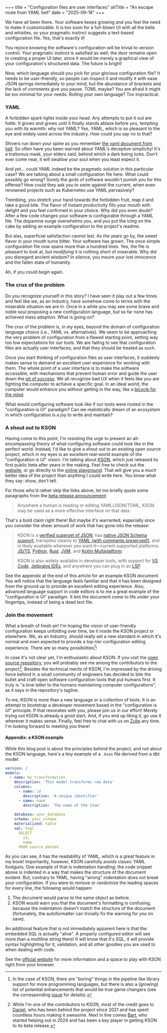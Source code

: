 +++
title = "Configuration files are user interfaces"
altTitle = "An escape route from YAML hell"
date = "2025-09-18"
+++

We have all been there. Your software keeps growing and you feel the need to make it customizable. It is too soon for a full-blown UI with all the bells and whistles, so your pragmatic instinct suggests a text-based configuration file. Yes, that's exactly it!

You rejoice knowing the software's configuration will be trivial to version control. Your pragmatic instinct is satisfied as well; the door remains open to creating a proper UI later, since it would be merely a graphical view of your configuration's structured data. The future is bright!

Now, which language should you pick for your glorious configuration file? It needs to be user-friendly, so people can inspect it and modify it with ease. JSON springs immediately to your mind, but the abundance of brackets and the lack of comments give you pause. TOML maybe? You are afraid it might be too minimal for your needs. Rolling your own language? Too impractical.

### YAML

A forbidden spark lights inside your head. Any attempts to put it out are futile. It grows and grows until it finally stands ablaze before you, tempting you with its warmth: why not YAML? Yes, YAML, which is so pleasant to the eye and widely used across the industry. How could you say no to that?

Shivers run down your spine as you remember [the yaml document from hell](https://ruudvanasseldonk.com/2023/01/11/the-yaml-document-from-hell). So often have you been warned about YAML's deceptive simplicity! It's a traitorous mask, your elders said, behind which a dark being lurks. Don't ever come near, it will swallow your soul when you least expect it.

And yet... could YAML indeed be the pragmatic solution in this particular case? We are talking about a small configuration file here. What could possibly go wrong? Surely the gods of software wouldn't punish you for this offense? How could they ask you to swim against the current, when even renowned projects such as Kubernetes use YAML pervasively?

Trembling, you stretch your hand towards the forbidden fruit, reap it and take a good bite. The flavor of instant productivity fills your mouth with delight and you feel confirmed in your choice. Why did you even doubt? After a few code changes your software is configurable through a YAML file. The dopamine surge overwhelms you, and you put the icing on the cake by adding an example configuration to the project's readme.

But alas, superficial satisfaction cannot last. As the years go by, the sweet flavor in your mouth turns bitter. Your software has grown. The once simple configuration file now spans more than a hundred lines. Yes, the file is pleasant to _look_ at, but _modifying_ it is nothing short of miserable. Why did you disregard ancient wisdom? In silence, you mourn your lost innocence and the fallen state of humanity.

Ah, if you could begin again.

### The crux of the problem

Do you recognize yourself in this story? I have seen it play out a few times and feel like we, as an industry, have somehow come to terms with the miserable situation we are in. Once in a while you may see some brave and noble soul proposing a new configuration language, but so far none has achieved mass adoption. What is going on?

The crux of the problem is, in my eyes, beyond the domain of configuration language choice (i.e., YAML vs. alternatives). We seem to be approaching the very problem of configuration from a flawed starting point, setting way too low expectations for our tools. We are failing to see that configuration files are actually user interfaces, and that they should be treated as such.

Once you start thinking of configuration files as user interfaces, it suddenly makes sense to demand an excellent user experience for working with them. The whole point of a user interface is to make the software accessible, with mechanisms that prevent human error and guide the user down the [pit of success](https://blog.codinghorror.com/falling-into-the-pit-of-success/). We all recognize bad UX when it feels like you are fighting the computer to achieve a specific goal. In an ideal world, the computer would enhance you without getting in the way, like a [bicycle for the mind](https://www.pixelandtimber.com/bcl-journal/2019/7/11/bicycle-for-the-mind).

What would configuring software look like if our tools were rooted in the "configuration is UI" paradigm? Can we realistically dream of an ecosystem in which configuration is a joy to write and maintain?

### A shout out to KSON

Having come to this point, I'm resisting the urge to present an all-encompassing theory of what configuring software could look like in the perfect world. Instead, I'd like to give a shout out to an existing open source project, which in my eyes is an excellent real-world example of the "configuration is UI" vision. I'm talking about [KSON](https://kson.org), which just released its first public beta after years in the making. Feel free to check out the [website](https://kson.org), or go directly to the [online playground](https://kson.org/playground/). That will give you a *much* better idea of the project than anything I could write here. You know what they say: show, don't tell.

For those who'd rather skip the links above, let me briefly quote some paragraphs from the [beta release announcement](https://kson.org/docs/blog/2025/09/17/introducing-kson/):

> Anywhere a human is reading or editing YAML/JSON/TOML, KSON may be used as a more effective interface on that data.

That's a bold claim right there! But maybe it's warranted, especially once you consider the sheer amount of work that has gone into the release:

> KSON is a [verified superset of JSON](https://github.com/kson-org/kson/pull/72), has [native JSON Schema support](https://github.com/kson-org/kson/pull/186), transpiles cleanly to [YAML (with comments preserved!)](https://github.com/kson-org/kson/pull/80), and is likely available wherever you want it—current supported platforms: [JS/TS](https://www.npmjs.com/package/@kson_org/kson), [Python](https://pypi.org/project/kson-lang/), [Rust](https://crates.io/crates/kson-rs), [JVM](https://central.sonatype.com/artifact/org.kson/kson-jvm), and [Kotlin Multiplatform](https://central.sonatype.com/artifact/org.kson/kson).
>
> KSON is also widely available in developer tools, with support for [VS Code](https://marketplace.visualstudio.com/items?itemName=kson.kson), [Jetbrains IDEs](https://plugins.jetbrains.com/plugin/28510-kson-language), and anywhere you can plug in an [LSP](https://github.com/kson-org/kson/blob/main/tooling/language-server-protocol/README.md).

See the appendix at the end of this article for an example KSON document. You will notice that the language feels familiar and that it has been designed from the ground up to provide an excellent editing experience. Also, advanced language support in code editors is to me a great example of the "configuration is UI" paradigm. It lets the document come to life under your fingertips, instead of being a dead text file.

### Join the movement

What a breath of fresh air! I'm hoping the vision of user-friendly configuration keeps unfolding over time, be it inside the KSON project or elsewhere. We, as an industry, should really set a new standard in which it's normal and even expected to provide a top-tier configuration editing experience. There are so many possibilities[^1]!

In case it's not clear yet, I'm enthusiastic about KSON. If you visit the [open source repository](https://github.com/kson-org/kson/), you will probably see me among the contributors to the project[^2]. Besides the technical merits of KSON, I'm impressed by the driving force behind it: a small community of engineers has decided to bite the bullet and craft open software configuration tools that put humans first. It truly is "a love letter to the humans maintaining computer configurations", as it says in the repository's tagline.

To me, KSON is more than a new language or a collection of tools. It is an attempt to bootstrap a developer movement based in the "configuration is UI" principle. If that resonates with you, please join us in our effort! Merely trying out KSON is already a good start. And, if you end up liking it, go use it wherever it makes sense. Finally, feel free to chat with us on [Zulip](https://kson-org.zulipchat.com) any time. I'm looking forward to meeting you there!

#### Appendix: a KSON example

While this blog post is about the principles behind the project, and not about the KSON language, here's a tiny example of a `.kson` file derived from a dbt model:

```yaml
version: 2
models:
  - name: my_transformation
    description: 'This model transforms raw data'
    columns:
      - name: id
        description: 'A unique identifier'
      - name: name
        description: 'The name of the item'
        .
    database: your_database
    schema: your_schema
    materialized: table
    sql: %sql
      SELECT
        id,
        name
      FROM source_data%%
```

As you can see, it has the readability of YAML, which is a great feature in my book! Importantly, however, KSON carefully avoids classic YAML footguns. One example of that is indentation handling: the code snippet above is indented in a way that makes the structure of the document evident. But, contrary to YAML, having "wrong" indentation does not break your configuration. If you were to remove or randomize the leading spaces for every line, the following would happen:

1. The document would parse to the same object as before.
2. KSON would warn you that the document's formatting is confusing, because the indentation doesn't match the structure of the document (fortunately, the autoformatter can trivially fix the warning for you on save).

An additional feature that is not immediately apparent here is that the embedded SQL is actually "alive". A properly configured editor will see more than a multiline string there! It will know that it's SQL, it will provide syntax highlighting for it, validation, and all other goodies you are used to when dealing with code.

See the [official website](https://kson.org) for more information and a space to play with KSON right from your browser.

[^1]: In the case of KSON, there are "boring" things in the pipeline like library support for more programming languages, but there is also a (growing) list of potential enhancements that would be true game changers (see the corresponding [issue](https://github.com/kson-org/kson/issues/201) for details).
[^2]: While I'm one of the contributors to KSON, most of the credit goes to [Daniel](https://github.com/dmarcotte), who has been behind the project since 2021 and has spent countless hours making it awesome. Next in line comes [Bart](https://github.com/holodorum), who started helping out in 2024 and has been a key player in getting KSON to its beta release.

